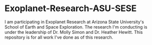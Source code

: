 # Exoplanet-Research-ASU-SESE
I am participating in Exoplanet Research at Arizona State University's School of Earth and Space Exploration. The research I'm conducting is under the leadership of Dr. Molly Simon and Dr. Heather Hewitt. This repository is for all work I've done as of this research.
